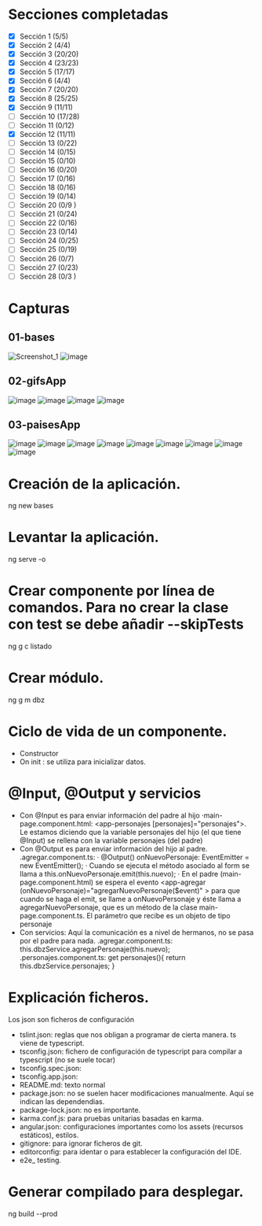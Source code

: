 # Secciones completadas
- [x] Sección 1 (5/5) 
- [x] Sección 2 (4/4)
- [x] Sección 3 (20/20)
- [x] Sección 4 (23/23)
- [x] Sección 5 (17/17)
- [x] Sección 6 (4/4)
- [x] Sección 7 (20/20)
- [x] Sección 8 (25/25)
- [x] Sección 9 (11/11)
- [ ] Sección 10 (17/28)
- [ ] Sección 11 (0/12)
- [x] Sección 12 (11/11)
- [ ] Sección 13 (0/22)
- [ ] Sección 14 (0/15)
- [ ] Sección 15 (0/10)
- [ ] Sección 16 (0/20)
- [ ] Sección 17 (0/16)
- [ ] Sección 18 (0/16)
- [ ] Sección 19 (0/14)
- [ ] Sección 20 (0/9 )
- [ ] Sección 21 (0/24)
- [ ] Sección 22 (0/16)
- [ ] Sección 23 (0/14)
- [ ] Sección 24 (0/25)
- [ ] Sección 25 (0/19)
- [ ] Sección 26 (0/7)
- [ ] Sección 27 (0/23)
- [ ] Sección 28 (0/3 )

# Capturas

## 01-bases
  ![Screenshot_1](https://user-images.githubusercontent.com/55620393/147700095-840390b4-983e-4b78-b3b0-5906cb9d00cf.png)
  ![image](https://user-images.githubusercontent.com/55620393/147700142-ae9e5903-f6c6-44ee-ae65-4d456fcc08cb.png)

## 02-gifsApp
  ![image](https://user-images.githubusercontent.com/55620393/147700395-2609db94-a897-44bf-bdd4-ea9e82730979.png)
  ![image](https://user-images.githubusercontent.com/55620393/147700409-e60c85dd-df76-4ced-a21a-e9224729cec4.png)
  ![image](https://user-images.githubusercontent.com/55620393/147700416-47e6e26b-ce91-4cd6-9031-52229e51cd81.png)
  ![image](https://user-images.githubusercontent.com/55620393/147700426-0359ed04-6cd0-4ec1-93b5-32c56dbead8e.png)

## 03-paisesApp  
  ![image](https://user-images.githubusercontent.com/55620393/147749562-ccf72320-81ba-47f3-b8a7-9b92b8da360e.png)
  ![image](https://user-images.githubusercontent.com/55620393/147749583-0f5896f3-f78b-495c-ad9e-36e0b7ddc2b0.png)
  ![image](https://user-images.githubusercontent.com/55620393/147749594-b2fb97aa-005f-42ea-aee2-d215eff27f19.png)
  ![image](https://user-images.githubusercontent.com/55620393/147749637-725ea7e5-3986-4c90-8b35-ccb16d0e2fa3.png)
  ![image](https://user-images.githubusercontent.com/55620393/147765217-ca8dc266-d99f-4e98-818f-610c6dc57809.png)
  ![image](https://user-images.githubusercontent.com/55620393/147765231-c94700c3-eb67-47ea-8542-5596f286107b.png)
  ![image](https://user-images.githubusercontent.com/55620393/147765263-620f1ca5-527b-4866-8b15-272fa8462b3d.png)
  ![image](https://user-images.githubusercontent.com/55620393/147765318-4724683c-44d3-46f6-be36-4e5760f8931e.png)
  ![image](https://user-images.githubusercontent.com/55620393/147765331-1b2fe52f-f7ac-4c7b-9535-961ee949590d.png)
 
# Creación de la aplicación.
ng new bases

# Levantar la aplicación.
ng serve -o

# Crear componente por línea de comandos. Para no crear la clase con test se debe añadir --skipTests
ng g c listado


# Crear módulo.
ng g m dbz

# Ciclo de vida de un componente.
- Constructor
- On init : se utiliza para inicializar datos.

# @Input, @Output y servicios
- Con @Input es para enviar información del padre al hijo
  ·main-page.component.html:
    <app-personajes [personajes]="personajes"></app-personajes>. Le estamos diciendo que la variable personajes del hijo (el que tiene @Input) se rellena con la variable personajes (del padre)
- Con @Output es para enviar información del hijo al padre.
  .agregar.component.ts: 
    · @Output() onNuevoPersonaje: EventEmitter<Personaje> = new EventEmitter();
    · Cuando se ejecuta el método asociado al form se llama a this.onNuevoPersonaje.emit(this.nuevo);
    · En el padre (main-page.component.html) se espera el evento <app-agregar (onNuevoPersonaje)="agregarNuevoPersonaje($event)" ></app-agregar> para que cuando se haga el emit, se llame a onNuevoPersonaje y éste llama a agregarNuevoPersonaje, que es un método
    de la clase main-page.component.ts. El parámetro que recibe es un objeto de tipo personaje
- Con servicios: Aquí la comunicación es a nivel de hermanos, no se pasa por el padre para nada.
  .agregar.component.ts:
    this.dbzService.agregarPersonaje(this.nuevo);
  .personajes.component.ts:
     get personajes(){
    return this.dbzService.personajes;
  }

# Explicación ficheros.
Los json son ficheros de configuración
- tslint.json: reglas que nos obligan a programar de cierta manera. ts viene de typescript.
- tsconfig.json: fichero de configuración de typescript para compilar a typescript (no se suele tocar)
- tsconfig.spec.json: 
- tsconfig.app.json:
- README.md: texto normal
- package.json: no se suelen hacer modificaciones manualmente. Aquí se indican las dependendias.
- package-lock.json: no es importante.
- karma.conf.js: para pruebas unitarias basadas en karma.
- angular.json: configuraciones importantes como los assets (recursos estáticos), estilos.
- gitignore: para ignorar ficheros de git.
- editorconfig: para identar o para establecer la configuración del IDE.
- e2e_ testing.

# Generar compilado para desplegar.
ng build --prod